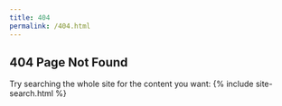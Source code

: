 ```yaml
---
title: 404
permalink: /404.html
---
```


<section class="page_banner decoration_wrap">
  <div class="container">
    <h1 class="page_heading">404 Page Not Found</h1>
  </div>
</section>

<section class="blog_section section_space_md pt-0">
  <div class="container">
  Try searching the whole site for the content you want:
{% include site-search.html %}
  </div>
</section>





